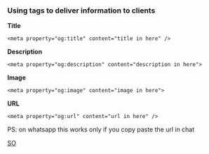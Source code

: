 

### Using <meta> tags to deliver information to clients



**Title**

```
<meta property="og:title" content="title in here" />
```

**Description**

```
<meta property="og:description" content="description in here">
```

**Image**

```
<meta property="og:image" content="image in here">
```

**URL**

```
<meta property="og:url" content="url in here" />
```

PS: on whatsapp this works only if you copy paste the url in chat

[SO](https://stackoverflow.com/questions/52592146/whatsapp-link-preview-not-working-on-android-phones)
